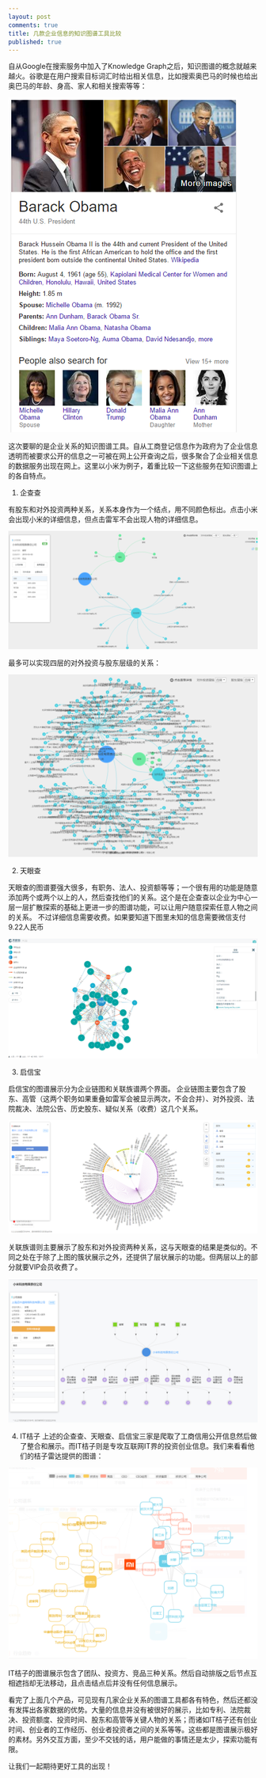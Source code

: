 ```yaml
---
layout: post
comments: true
title: 几款企业信息的知识图谱工具比较
published: true
---
```


自从Google在搜索服务中加入了Knowledge Graph之后，知识图谱的概念就越来越火。谷歌是在用户搜索目标词汇时给出相关信息，比如搜索奥巴马的时候也给出奥巴马的年龄、身高、家人和相关搜索等等：

![](/images/201608/1.png)
 
这次要聊的是企业关系的知识图谱工具。自从工商登记信息作为政府为了企业信息透明而被要求公开的信息之一可被在网上公开查询之后，很多聚合了企业相关信息的数据服务出现在网上。这里以小米为例子，着重比较一下这些服务在知识图谱上的各自特点。

1.	企查查

有股东和对外投资两种关系，关系本身作为一个结点，用不同颜色标出。点击小米会出现小米的详细信息，但点击雷军不会出现人物的详细信息。

![](/images/201608/2.png)


最多可以实现四层的对外投资与股东层级的关系：

![](/images/201608/3.png)
 

2.	天眼查

天眼查的图谱要强大很多，有职务、法人、投资额等等；一个很有用的功能是随意添加两个或两个以上的人，然后查找他们的关系。这个是在企查查以企业为中心一层一层扩散探索的基础上更进一步的图谱功能，可以让用户随意探索任意人物之间的关系。
不过详细信息需要收费。如果要知道下图里未知的信息需要微信支付9.22人民币
 
 ![](/images/201608/4.png)


3.	启信宝

启信宝的图谱展示分为企业链图和关联族谱两个界面。
企业链图主要包含了股东、高管（这两个职务如果重叠如雷军会被显示两次，不会合并）、对外投资、法院裁决、法院公告、历史股东、疑似关系（收费）这几个关系。

![](/images/201608/5.png)
 
关联族谱则主要展示了股东和对外投资两种关系，这与天眼查的结果是类似的。不同之处在于除了上图的簇状展示之外，还提供了层状展示的功能。但两层以上的部分就要VIP会员收费了。

![](/images/201608/6.png)
 

4.	IT桔子
上述的企查查、天眼查、启信宝三家是爬取了工商信用公开信息然后做了整合和展示。而IT桔子则是专攻互联网IT界的投资创业信息。我们来看看他们的桔子雷达提供的图谱：

![](/images/201608/7.png)
 
IT桔子的图谱展示包含了团队、投资方、竞品三种关系。然后自动排版之后节点互相遮挡却无法移动，且点击结点后并没有任何信息展示。



看完了上面几个产品，可见现有几家企业关系的图谱工具都各有特色，然后还都没有发挥出各家数据的优势。大量的信息并没有被很好的展示，比如专利、法院裁决、投资额度、投资时间、股东和高管等关键人物的关系；而诸如IT桔子还有创业时间、创业者的工作经历、创业者投资者之间的关系等等。这些都是图谱展示极好的素材。另外交互方面，至少不交钱的话，用户能做的事情还是太少，探索功能有限。

让我们一起期待更好工具的出现！
